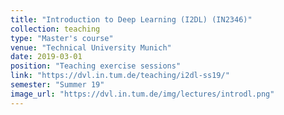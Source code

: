 ```yaml
---
title: "Introduction to Deep Learning (I2DL) (IN2346)"
collection: teaching
type: "Master's course"
venue: "Technical University Munich"
date: 2019-03-01
position: "Teaching exercise sessions"
link: "https://dvl.in.tum.de/teaching/i2dl-ss19/"
semester: "Summer 19"
image_url: "https://dvl.in.tum.de/img/lectures/introdl.png"
---
```


